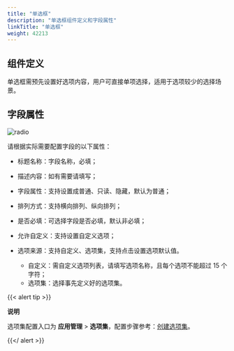 ```yaml
---
title: "单选框"
description: "单选框组件定义和字段属性"
linkTitle: "单选框"
weight: 42213
---
```


## 组件定义

单选框需预先设置好选项内容，用户可直接单项选择，适用于选项较少的选择场景。

## 字段属性

![radio](/images/manual/component/radio.png)

请根据实际需要配置字段的以下属性：

- 标题名称：字段名称，必填；

- 描述内容：如有需要请填写；

- 字段属性：支持设置成普通、只读、隐藏，默认为普通；

- 排列方式：支持横向排列、纵向排列；

- 是否必填：可选择字段是否必填，默认非必填；

- 允许自定义：支持设置自定义选项；

- 选项来源：支持自定义、选项集，支持点击设置选项默认值。

  - 自定义：需自定义选项列表，请填写选项名称，且每个选项不能超过 15 个字符；
  - 选项集：选择事先定义好的选项集。

{{< alert tip >}}

**说明**

选项集配置入口为 **应用管理** > **选项集**，配置步骤参考：[创建选项集](../../../../option_set/)。

{{</ alert >}}



